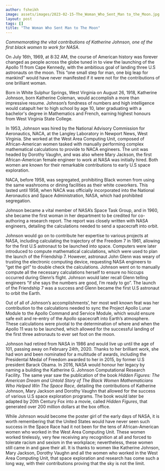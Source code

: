 ```yaml
---
author: fsheikh
image: assets/images/2023-02-15-The_Woman_Who_Sent_Man to_the_Moon.jpg
layout: post
tags: []
title: "The Woman Who Sent Man to The Moon"
---
```


*Commemorating the vital contributions of Katherine Johnson, one of the
first black women to work for NASA.*

On July 16th, 1969, at 8:32 AM, the course of American history was
forever changed as people across the globe tuned in to view the
launching of the Apollo 11 from Cape Kennedy, with the ambitious goal of
landing three U.S astronauts on the moon. This “one small step for man,
one big leap for mankind” would have never manifested if it were not for
the contributions of one brilliant woman.

Born in White Sulphur Springs, West Virginia on August 26, 1918,
Katherine Johnson, born Katherine Coleman, would accomplish a more than
impressive resume. Johnson’s fondness of numbers and high intelligence
would catapult her to high school by age 10, later graduating with a
bachelor's degree in Mathematics and French, earning highest honours
from West Virginia State College.

In 1953, Johnson was hired by the National Advisory Commission for
Aeronautics, NACA, at the Langley Laboratory in Newport News, West
Virginia. She worked at the West Area Computing Unit, composed of
African-American women tasked with manually performing complex
mathematical calculations to provide to NACA engineers. The unit was
headed by Dorothy Vaughn, and was also where Mary Jackson, the first
African-American female engineer to work at NASA was initially hired.
Both women are known for their remarkable contributions to early U.S
space exploration.

NACA, before 1958, was segregated, prohibiting Black women from using
the same washrooms or dining facilities as their white coworkers. This
lasted until 1958, when NACA was officially incorporated into the
National Aeronautics and Space Administration, NASA, which had
prohibited segregation.

Johnson became a vital member of NASA’s Space Task Group, and in 1960,
she became the first woman in her department to be credited for
co-authoring a research report. The report was closely written with NASA
engineers, detailing the calculations needed to send a spacecraft into
orbit.

Johnson would go on to contribute her expertise to various projects at
NASA, including calculating the trajectory of the Freedom 7 in 1961,
allowing for the first U.S astronaut to be launched into space.
Computers were later introduced to compute mathematical calculations,
which were used to plan the launch of the Friendship 7. However,
astronaut John Glenn was weary of trusting the electronic computing
device, requesting NASA engineers to “get the girl” to double check the
calculations. Johnson went on to manually compute all the necessary
calculations herself to ensure no hiccups occurred during Glenn’s
flight. Johnson would later recall Glenn telling engineers “if she says
the numbers are good, I’m ready to go”. The launch of the Friendship 7
was a success and Glenn became the first U.S astronaut to orbit the
Earth.

Out of all of Johnson’s accomplishments’, her most well known feat was
her contribution to the calculations needed to sync the Project Apollo
Lunar Module to the Apollo Command and Service Module, which would
ensure safe exit and re-entry of the Apollo spacecraft into Earth’s
atmosphere. These calculations were pivotal to the determination of
where and when the Apollo 11 was to be launched, which allowed for the
successful landing of the first three astronauts to ever set foot on the
moon.

Johnson had retired from NASA in 1986 and would live up until the age of
101, passing away on February 24th, 2020. Thanks to her brilliant work,
she had won and been nominated for a multitude of awards, including the
Presidental Medal of Freedom awarded to her in 2015, by former U.S
president Barack Obama. In 2016, NASA would honour her legacy by naming
a building the Katherine G. Johnson Computational Research Facility. The
same year saw the publication of the book *Hidden Figures: The American
Dream and Untold Story of The Black Women Mathematicians Who Helped Win
The Space Race*, detailing the contributions of Katherine Johnson, Mary
Jackson and Dorothy Vaughn that allowed for the success of various U.S
space exploration programs. The book would later be adapted by 20th
Century Fox into a movie, called *Hidden Figures*, that generated over
200 million dollars at the box office.

While Johnson would become the poster girl of the early days of NASA, it
is worth remembering that the United States would have never seen such
success in the Space Race had it not been for the tens of
African-American women who worked in the West Area Computing Unit. These
women worked tirelessly, very few receiving any recognition at all and
forced to tolerate racism and sexism in the workplace; nevertheless,
these women still came in and gave their all. It is thanks to women like
Katherine Johnson, Mary Jackson, Dorothy Vaughn and all the women who
worked in the West Area Computing Unit, that space exploration and
research has come such a long way, with their contributions proving that
the sky is not the limit.
